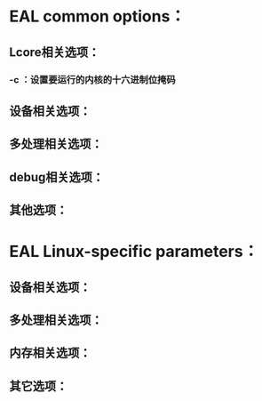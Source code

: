 # EAL common options：
## Lcore相关选项：
### -c <coremask>：设置要运行的内核的十六进制位掩码
## 设备相关选项：
## 多处理相关选项：
## debug相关选项：
## 其他选项：
# EAL Linux-specific parameters：
## 设备相关选项：
## 多处理相关选项：
## 内存相关选项：
## 其它选项：
